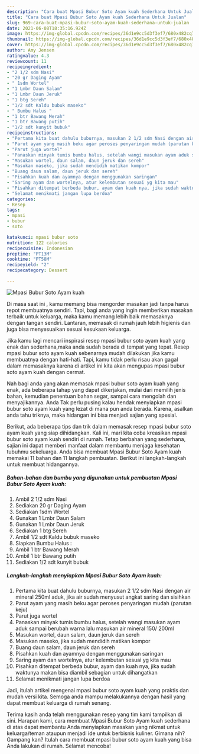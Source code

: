 ```yaml
---
description: "Cara buat Mpasi Bubur Soto Ayam kuah Sederhana Untuk Jualan"
title: "Cara buat Mpasi Bubur Soto Ayam kuah Sederhana Untuk Jualan"
slug: 969-cara-buat-mpasi-bubur-soto-ayam-kuah-sederhana-untuk-jualan
date: 2021-06-08T18:35:16.924Z
image: https://img-global.cpcdn.com/recipes/36d1e9cc5d3f3ef7/680x482cq70/mpasi-bubur-soto-ayam-kuah-foto-resep-utama.jpg
thumbnail: https://img-global.cpcdn.com/recipes/36d1e9cc5d3f3ef7/680x482cq70/mpasi-bubur-soto-ayam-kuah-foto-resep-utama.jpg
cover: https://img-global.cpcdn.com/recipes/36d1e9cc5d3f3ef7/680x482cq70/mpasi-bubur-soto-ayam-kuah-foto-resep-utama.jpg
author: Amy Jensen
ratingvalue: 4.3
reviewcount: 11
recipeingredient:
- "2 1/2 sdm Nasi"
- "20 gr Daging Ayam"
- " 1sdm Wortel"
- "1 Lmbr Daun Salam"
- "1 Lmbr Daun Jeruk"
- "1 btg Sereh"
- "1/2 sdt Kaldu bubuk maseko"
- " Bumbu Halus "
- "1 btr Bawang Merah"
- "1 btr Bawang putih"
- "1/2 sdt kunyit bubuk"
recipeinstructions:
- "Pertama kita buat dahulu buburnya, masukan 2 1/2 sdm Nasi dengan air mineral 250ml aduk, jika air sudah menyusut angkat saring dan sisihkan"
- "Parut ayam yang masih beku agar peroses penyaringan mudah (parutan keju)"
- "Parut juga wortel"
- "Panaskan minyak tumis bumbu halus, setelah wangi masukan ayam aduk sampai berubah warna lalu masukan air mineral 150/ 200ml"
- "Masukan wortel, daun salam, daun jeruk dan sereh"
- "Masukan maseko, jika sudah mendidih matikan kompor"
- "Buang daun salam, daun jeruk dan sereh"
- "Pisahkan kuah dan ayamnya dengan menggunakan saringan"
- "Saring ayam dan wortelnya, atur kelembutan sesuai yg kita mau"
- "Pisahkan ditempat berbeda bubur, ayam dan kuah nya, jika sudah waktunya makan bisa diambil sebagian untuk dihangatkan"
- "Selamat menikmati jangan lupa berdoa"
categories:
- Resep
tags:
- mpasi
- bubur
- soto

katakunci: mpasi bubur soto 
nutrition: 122 calories
recipecuisine: Indonesian
preptime: "PT13M"
cooktime: "PT58M"
recipeyield: "2"
recipecategory: Dessert

---
```



![Mpasi Bubur Soto Ayam kuah](https://img-global.cpcdn.com/recipes/36d1e9cc5d3f3ef7/680x482cq70/mpasi-bubur-soto-ayam-kuah-foto-resep-utama.jpg)

Di masa  saat ini , kamu memang bisa mengorder masakan jadi tanpa harus repot membuatnya sendiri. Tapi, bagi anda yang ingin memberikan masakan terbaik untuk keluarga, maka kamu memang lebih baik memasaknya dengan tangan sendiri. Lantaran, memasak di rumah jauh lebih higienis dan juga bisa menyesuaikan sesuai kesukaan keluarga.

Jika kamu lagi mencari inspirasi resep mpasi bubur soto ayam kuah yang enak dan sederhana,maka anda sudah berada di tempat yang tepat. Resep mpasi bubur soto ayam kuah  sebenarnya mudah dilakukan jika kamu membuatnya dengan hati-hati. Tapi, kamu tidak perlu risau akan gagal dalam memasaknya 
karena di artikel ini kita akan mengupas mpasi bubur soto ayam kuah dengan cermat.  



Nah bagi anda yang akan memasak mpasi bubur soto ayam kuah yang enak, ada beberapa tahap yang dapat dikerjakan, mulai dari memilih jenis bahan, kemudian penentuan bahan segar, sampai cara mengolah dan menyajikannya. Anda Tak perlu pusing kalau hendak menyiapkan mpasi bubur soto ayam kuah yang lezat di mana pun anda berada. Karena, asalkan anda  tahu triknya, maka hidangan ini bisa menjadi sajian yang spesial.

Berikut, ada beberapa tips dan trik dalam memasak resep mpasi bubur soto ayam kuah yang siap dihidangkan. Kali ini, mari kita coba kreasikan mpasi bubur soto ayam kuah sendiri di rumah. Tetap berbahan yang sederhana, sajian ini dapat memberi manfaat dalam membantu menjaga kesehatan tubuhmu sekeluarga. Anda bisa membuat Mpasi Bubur Soto Ayam kuah memakai 11 bahan dan 11 langkah pembuatan. Berikut ini langkah-langkah untuk membuat hidangannya.

<!--inarticleads1-->

##### Bahan-bahan dan bumbu yang digunakan untuk pembuatan Mpasi Bubur Soto Ayam kuah:

1. Ambil 2 1/2 sdm Nasi
1. Sediakan 20 gr Daging Ayam
1. Sediakan  1sdm Wortel
1. Gunakan 1 Lmbr Daun Salam
1. Gunakan 1 Lmbr Daun Jeruk
1. Sediakan 1 btg Sereh
1. Ambil 1/2 sdt Kaldu bubuk maseko
1. Siapkan  Bumbu Halus :
1. Ambil 1 btr Bawang Merah
1. Ambil 1 btr Bawang putih
1. Sediakan 1/2 sdt kunyit bubuk




<!--inarticleads2-->

##### Langkah-langkah menyiapkan Mpasi Bubur Soto Ayam kuah:

1. Pertama kita buat dahulu buburnya, masukan 2 1/2 sdm Nasi dengan air mineral 250ml aduk, jika air sudah menyusut angkat saring dan sisihkan
1. Parut ayam yang masih beku agar peroses penyaringan mudah (parutan keju)
1. Parut juga wortel
1. Panaskan minyak tumis bumbu halus, setelah wangi masukan ayam aduk sampai berubah warna lalu masukan air mineral 150/ 200ml
1. Masukan wortel, daun salam, daun jeruk dan sereh
1. Masukan maseko, jika sudah mendidih matikan kompor
1. Buang daun salam, daun jeruk dan sereh
1. Pisahkan kuah dan ayamnya dengan menggunakan saringan
1. Saring ayam dan wortelnya, atur kelembutan sesuai yg kita mau
1. Pisahkan ditempat berbeda bubur, ayam dan kuah nya, jika sudah waktunya makan bisa diambil sebagian untuk dihangatkan
1. Selamat menikmati jangan lupa berdoa




Jadi, itulah artikel mengenai  mpasi bubur soto ayam kuah  yang praktis dan mudah versi kita. Semoga anda mampu melakukannya dengan hasil yang dapat membuat keluarga di rumah senang. 

Terima kasih anda telah menggunakan resep yang tim kami tampilkan di sini. Harapan kami, cara membuat  Mpasi Bubur Soto Ayam kuah sederhana di atas dapat membantu Anda menyiapkan masakan yang nikmat untuk keluarga/teman ataupun menjadi ide untuk berbisnis kuliner. Gimana nih? Gampang kan? Itulah cara membuat mpasi bubur soto ayam kuah yang bisa Anda lakukan di rumah. Selamat mencoba!

